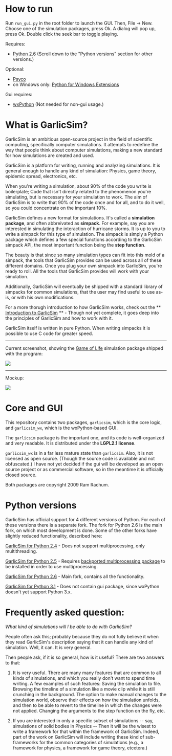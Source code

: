 # How to run #

Run `run_gui.py` in the root folder to launch the GUI. Then, File -> New. Choose one of the simulation packages, press Ok. A dialog will pop up, press Ok. Double click the seek bar to toggle playing.

Requires:

* [Python 2.6](http://www.python.org/download/releases/2.6.4/) (Scroll down to the "Python versions" section for other versions.)

Optional:

* [Psyco](http://psyco.org)
* on Windows only: [Python for Windows Extensions](http://sourceforge.net/projects/pywin32/)

Gui requires:

* [wxPython](http://www.wxpython.org/) (Not needed for non-gui usage.)

# What is GarlicSim? #

GarlicSim is an ambitious open-source project in the field of scientific computing, specifically computer simulations. It attempts to redefine the way that people think about computer simulations, making a new standard for how simulations are created and used.

GarlicSim is a platform for writing, running and analyzing simulations. It is general enough to handle any kind of simulation: Physics, game theory, epidemic spread, electronics, etc.

When you're writing a simulation, about 90% of the code you write is boilerplate; Code that isn't directly related to the phenomenon you're simulating, but is necessary for your simulation to work. The aim of GarlicSim is to write that 90% of the code once and for all, and to do it well, so you could concentrate on the important 10%.

GarlicSim defines a new format for simulations. It's called a **simulation package**, and often abbreivated as **simpack**. For example, say you are interested in simulating the interaction of hurricane storms. It is up to you to write a simpack for this type of simulation. The simpack is simply a Python package which defines a few special functions according to the GarlicSim simpack API, the most important function being the **step function**.

The beauty is that since so many simulation types can fit into this mold of a simpack, the tools that GarlicSim provides can be used across all of these different domains. Once you plug your own simpack into GarlicSim, you're ready to roll. All the tools that GarlicSim provides will work with your simulation.

Additionally, GarlicSim will eventually be shipped with a standard library of simpacks for common simulations, that the user may find useful to use as-is, or with his own modifications.

For a more thorugh introduction to how GarlicSim works, check out the ** [Introduction to GarlicSim](http://dl.getdropbox.com/u/1927707/Introduction%20to%20GarlicSim.doc) ** - Though not yet complete, it goes deep into the principles of GarlicSim and how to work with it.

GarlicSim itself is written in pure Python. When writing simpacks it is possible to use C code for greater speed.

-------

Current screenshot, showing the [Game of Life](http://en.wikipedia.org/wiki/Conway%27s_Game_of_Life) simulation package shipped with the program:

![](http://garlicsim.org/images/screenshot.gif)

-------

Mockup:

![](http://garlicsim.org/images/mockup_thumb.gif)

# Core and GUI #

This repository contains two packages, `garlicsim`, which is the core logic, and `garlicsim_wx`, which is the wxPython-based GUI. 

The `garlicsim` package is the important one, and its code is well-organized and very readable. It is distributed under the **LGPL2.1 license**.

`garlicsim_wx` is in a far less mature state than `garlicsim`. Also, it is not licensed as open source. (Though the source code is available and not obfuscated.) I have not yet decided if the gui will be developed as an open source project or as commercial software, so in the meantime it is officially closed source.

Both packages are copyright 2009 Ram Rachum. 

# Python versions #

GarlicSim has official support for 4 different versions of Python. For each of these versions there is a separate fork. The fork for Python 2.6 is the main fork, on which most development is done. Some of the other forks have slightly reduced functionality, described here:

[GarlicSim for Python 2.4](http://github.com/cool-RR/GarlicSim-for-Python-2.4) - Does not support multiprocessing, only multithreading.

[GarlicSim for Python 2.5](http://github.com/cool-RR/GarlicSim-for-Python-2.5) - Requires [backported multiprocessing package](http://code.google.com/p/python-multiprocessing/) to be installed in order to use multiprocessing.

[GarlicSim for Python 2.6](http://github.com/cool-RR/GarlicSim-for-Python-2.6) - Main fork, contains all the functionality.

[GarlicSim for Python 3.1](http://github.com/cool-RR/GarlicSim-for-Python-3.1) - Does not contain gui package, since wxPython doesn't yet support Python 3.x.

# Frequently asked question: #

_What kind of simulations will I be able to do with GarlicSim?_

People often ask this; probably because they do not fully believe it when they read GarlicSim's description saying that it can handle any kind of simulation. Well, it can. It is very general.

Then people ask, if it is so general, how is it useful? There are two answers to that:

1.  It is very useful. There are many many features that are common to all kinds of simulations, and which you really don't want to spend time writing. A few examples of such features: Saving the simulation to file. Browsing the timeline of a simulation like a movie clip while it is still crunching in the background. The option to make manual changes to the simulation world, observe their effects on how the simulation unfolds, and then to be able to revert to the timeline in which the changes were not applied. Changing the arguments to the step function on the fly, etc.

2.  If you are interested in only a specific subset of simulations -- say, simulations of solid bodies in Physics -- Then it will be the wisest to write a framework for that within the framework of GarlicSim. Indeed, part of the work on GarlicSim will include writing these kind of sub-frameworks for the common categories of simulations (e.g., a framework for physics, a framework for game theory, etcetera.)
